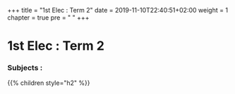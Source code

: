 +++
title = "1st Elec : Term 2"
date = 2019-11-10T22:40:51+02:00
weight = 1
chapter = true
pre = "<i class='fas fa-graduation-cap'></i> "
+++

# 1st Elec : Term 2

### Subjects :

{{% children style="h2"  %}}
